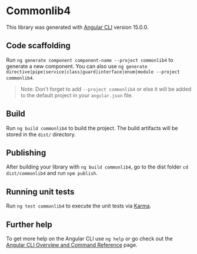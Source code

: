 # Commonlib4

This library was generated with [Angular CLI](https://github.com/angular/angular-cli) version 15.0.0.

## Code scaffolding

Run `ng generate component component-name --project commonlib4` to generate a new component. You can also use `ng generate directive|pipe|service|class|guard|interface|enum|module --project commonlib4`.
> Note: Don't forget to add `--project commonlib4` or else it will be added to the default project in your `angular.json` file. 

## Build

Run `ng build commonlib4` to build the project. The build artifacts will be stored in the `dist/` directory.

## Publishing

After building your library with `ng build commonlib4`, go to the dist folder `cd dist/commonlib4` and run `npm publish`.

## Running unit tests

Run `ng test commonlib4` to execute the unit tests via [Karma](https://karma-runner.github.io).

## Further help

To get more help on the Angular CLI use `ng help` or go check out the [Angular CLI Overview and Command Reference](https://angular.io/cli) page.
